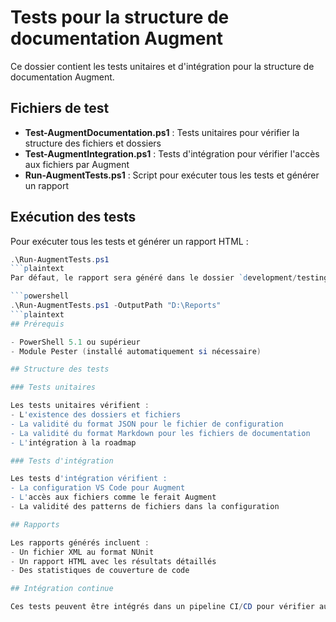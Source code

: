 # Tests pour la structure de documentation Augment

Ce dossier contient les tests unitaires et d'intégration pour la structure de documentation Augment.

## Fichiers de test

- **Test-AugmentDocumentation.ps1** : Tests unitaires pour vérifier la structure des fichiers et dossiers
- **Test-AugmentIntegration.ps1** : Tests d'intégration pour vérifier l'accès aux fichiers par Augment
- **Run-AugmentTests.ps1** : Script pour exécuter tous les tests et générer un rapport

## Exécution des tests

Pour exécuter tous les tests et générer un rapport HTML :

```powershell
.\Run-AugmentTests.ps1
```plaintext
Par défaut, le rapport sera généré dans le dossier `development/testing/tests/augment/reports`. Vous pouvez spécifier un autre dossier avec le paramètre `-OutputPath` :

```powershell
.\Run-AugmentTests.ps1 -OutputPath "D:\Reports"
```plaintext
## Prérequis

- PowerShell 5.1 ou supérieur
- Module Pester (installé automatiquement si nécessaire)

## Structure des tests

### Tests unitaires

Les tests unitaires vérifient :
- L'existence des dossiers et fichiers
- La validité du format JSON pour le fichier de configuration
- La validité du format Markdown pour les fichiers de documentation
- L'intégration à la roadmap

### Tests d'intégration

Les tests d'intégration vérifient :
- La configuration VS Code pour Augment
- L'accès aux fichiers comme le ferait Augment
- La validité des patterns de fichiers dans la configuration

## Rapports

Les rapports générés incluent :
- Un fichier XML au format NUnit
- Un rapport HTML avec les résultats détaillés
- Des statistiques de couverture de code

## Intégration continue

Ces tests peuvent être intégrés dans un pipeline CI/CD pour vérifier automatiquement la structure de documentation Augment à chaque modification.
